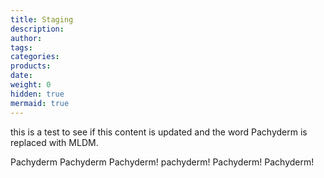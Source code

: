 ```yaml
---
title: Staging
description:
author:
tags:
categories:
products:
date:
weight: 0
hidden: true
mermaid: true
---
```


this is a test to see if this content is updated and the word Pachyderm is replaced with MLDM. 

Pachyderm Pachyderm Pachyderm! pachyderm! Pachyderm! Pachyderm!